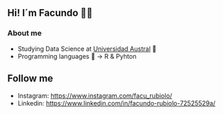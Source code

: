 ## Hi! I´m Facundo 👋🏼

### About me 
* Studying Data Science at [ Universidad Austral](https://www.austral.edu.ar/) 📖
* Programming languages 🧮 -> R & Pyhton
  

## Follow me 
 * Instagram: https://www.instagram.com/facu_rubiolo/
 * Linkedin: https://www.linkedin.com/in/facundo-rubiolo-72525529a/

